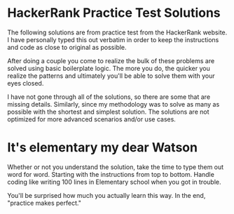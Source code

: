 # HackerRank Practice Test Solutions

The following solutions are from practice test from the HackerRank website. I have personally typed this out verbatim in order to keep the instructions and code as close to original as possible.

After doing a couple you come to realize the bulk of these problems are solved using basic boilerplate logic. The more you do, the quicker you realize the patterns and ultimately you'll be able to solve them with your eyes closed.

I have not gone through all of the solutions, so there are some that are missing details. Similarly, since my methodology was to solve as many as possible with the shortest and simplest solution. The solutions are not optimized for more advanced scenarios and/or use cases.

# It's elementary my dear Watson

Whether or not you understand the solution, take the time to type them out word for word. Starting with the instructions from top to bottom. Handle coding like writing 100 lines in Elementary school when you got in trouble.

You'll be surprised how much you actually learn this way. In the end, "practice makes perfect."
